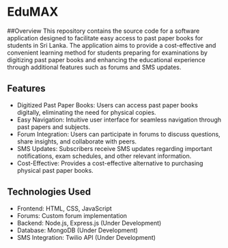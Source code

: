 # EduMAX

##Overview
This repository contains the source code for a software application designed to facilitate easy access to past paper books for students in Sri Lanka. The application aims to provide a cost-effective and convenient learning method for students preparing for examinations by digitizing past paper books and enhancing the educational experience through additional features such as forums and SMS updates.

## Features
* Digitized Past Paper Books: Users can access past paper books digitally, eliminating the need for physical copies.
* Easy Navigation: Intuitive user interface for seamless navigation through past papers and subjects.
* Forum Integration: Users can participate in forums to discuss questions, share insights, and collaborate with peers.
* SMS Updates: Subscribers receive SMS updates regarding important notifications, exam schedules, and other relevant information.
* Cost-Effective: Provides a cost-effective alternative to purchasing physical past paper books.

## Technologies Used
* Frontend: HTML, CSS, JavaScript
* Forums: Custom forum implementation
* Backend: Node.js, Express.js (Under Development)
* Database: MongoDB (Under Development)
* SMS Integration: Twilio API (Under Development)
